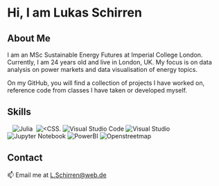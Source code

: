 # Hi, I am Lukas Schirren
## About Me
I am an MSc Sustainable Energy Futures at Imperial College London. Currently, I am 24 years old and live in London, UK. My focus is on data analysis on power markets and data visualisation of energy topics. 

On my GitHub, you will find a collection of projects I have worked on, reference code from classes I have taken or developed myself.

## Skills
![<Python>](https://img.shields.io/badge/Python-FFD43B?style=for-the-badge&logo=python&logoColor=darkgreen) ![<PostgreSQL>](https://img.shields.io/badge/PostgreSQL-316192?style=for-the-badge&logo=postgresql&logoColor=white) ![<MySQL>](https://img.shields.io/badge/MySQL-00000F?style=for-the-badge&logo=mysql&logoColor=white) ![Julia](https://img.shields.io/badge/Julia-9558B2?style=for-the-badge&logo=julia&logoColor=white) ![<HTML5>](https://img.shields.io/badge/CSS3-1572B6?style=for-the-badge&logo=css3&logoColor=white)  ![<CSS.](https://img.shields.io/badge/HTML5-E34F26?style=for-the-badge&logo=html5&logoColor=white) ![Visual Studio Code](https://img.shields.io/badge/Visual%20Studio%20Code-0078d7.svg?style=for-the-badge&logo=visual-studio-code&logoColor=white) ![Visual Studio](https://img.shields.io/badge/Visual%20Studio-5C2D91.svg?style=for-the-badge&logo=visual-studio&logoColor=white) ![Jupyter Notebook](https://img.shields.io/badge/jupyter-%23FA0F00.svg?style=for-the-badge&logo=jupyter&logoColor=white) ![PowerBI](https://img.shields.io/badge/PowerBI-F2C811?style=for-the-badge&logo=Power%20BI&logoColor=white) ![Openstreetmap](https://img.shields.io/badge/OpenStreetMap-7EBC6F?style=for-the-badge&logo=OpenStreetMap&logoColor=white)

## Contact
📫 Email me at L.Schirren@web.de

[![<LinkedIn>](https://img.shields.io/badge/LinkedIn-0077B5?style=for-the-badge&logo=linkedin&logoColor=white)](https://www.linkedin.com/in/lukas-schirren/)
